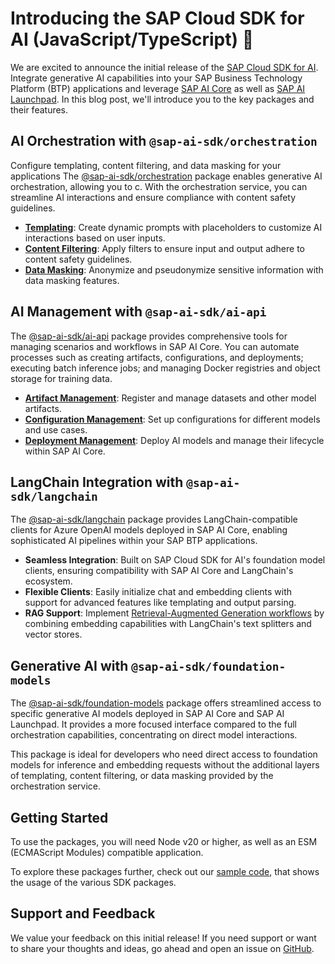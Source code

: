 # Introducing the SAP Cloud SDK for AI (JavaScript/TypeScript) 🎉

We are excited to announce the initial release of the [SAP Cloud SDK for AI](https://github.com/SAP/ai-sdk-js#readme).
Integrate generative AI capabilities into your SAP Business Technology Platform (BTP) applications and leverage [SAP AI Core](https://help.sap.com/docs/sap-ai-core/sap-ai-core-service-guide/what-is-sap-ai-core) as well as [SAP AI Launchpad](https://help.sap.com/docs/ai-launchpad/sap-ai-launchpad-user-guide/using-sap-ai-launchpad?locale=en-US).
In this blog post, we'll introduce you to the key packages and their features.

## AI Orchestration with `@sap-ai-sdk/orchestration`

Configure templating, content filtering, and data masking for your applications The [@sap-ai-sdk/orchestration](https://github.com/SAP/ai-sdk-js/tree/main/packages/orchestration#readme) package enables generative AI orchestration, allowing you to c.
With the orchestration service, you can streamline AI interactions and ensure compliance with content safety guidelines.

- **[Templating](https://github.com/SAP/ai-sdk-js/blob/main/packages/orchestration/README.md#templating)**: Create dynamic prompts with placeholders to customize AI interactions based on user inputs.
- **[Content Filtering](https://github.com/SAP/ai-sdk-js/blob/main/packages/orchestration/README.md#content-filtering)**: Apply filters to ensure input and output adhere to content safety guidelines.
- **[Data Masking](https://github.com/SAP/ai-sdk-js/blob/main/packages/orchestration/README.md#data-masking)**: Anonymize and pseudonymize sensitive information with data masking features.

## AI Management with `@sap-ai-sdk/ai-api`

The [@sap-ai-sdk/ai-api](https://github.com/SAP/ai-sdk-js/tree/main/packages/ai-api#readme) package provides comprehensive tools for managing scenarios and workflows in SAP AI Core.
You can automate processes such as creating artifacts, configurations, and deployments; executing batch inference jobs; and managing Docker registries and object storage for training data.

- **[Artifact Management](https://github.com/SAP/ai-sdk-js/tree/main/packages/ai-api#create-an-artifact)**: Register and manage datasets and other model artifacts.
- **[Configuration Management](https://github.com/SAP/ai-sdk-js/tree/main/packages/ai-api#create-a-configuration)**: Set up configurations for different models and use cases.
- **[Deployment Management](https://github.com/SAP/ai-sdk-js/tree/main/packages/ai-api#create-a-deployment)**: Deploy AI models and manage their lifecycle within SAP AI Core.

## LangChain Integration with `@sap-ai-sdk/langchain`

The [@sap-ai-sdk/langchain](https://github.com/SAP/ai-sdk-js/tree/main/packages/langchain#readme) package provides LangChain-compatible clients for Azure OpenAI models deployed in SAP AI Core, enabling sophisticated AI pipelines within your SAP BTP applications.

- **Seamless Integration**: Built on SAP Cloud SDK for AI's foundation model clients, ensuring compatibility with SAP AI Core and LangChain's ecosystem.
- **Flexible Clients**: Easily initialize chat and embedding clients with support for advanced features like templating and output parsing.
- **RAG Support**: Implement [Retrieval-Augmented Generation workflows](https://github.com/SAP/ai-sdk-js/blob/main/sample-code/src/langchain-azure-openai.ts#L65) by combining embedding capabilities with LangChain's text splitters and vector stores.

## Generative AI with `@sap-ai-sdk/foundation-models`

The [@sap-ai-sdk/foundation-models](https://github.com/SAP/ai-sdk-js/tree/main/packages/foundation-models#readme) package offers streamlined access to specific generative AI models deployed in SAP AI Core and SAP AI Launchpad.
It provides a more focused interface compared to the full orchestration capabilities, concentrating on direct model interactions.

This package is ideal for developers who need direct access to foundation models for inference and embedding requests without the additional layers of templating, content filtering, or data masking provided by the orchestration service.

## Getting Started

To use the packages, you will need Node v20 or higher, as well as an ESM (ECMAScript Modules) compatible application.

To explore these packages further, check out our [sample code](https://github.com/SAP/ai-sdk-js/tree/main/sample-code#readme), that shows the usage of the various SDK packages.

## Support and Feedback

We value your feedback on this initial release!
If you need support or want to share your thoughts and ideas, go ahead and open an issue on [GitHub](https://github.com/SAP/ai-sdk-js/issues).
